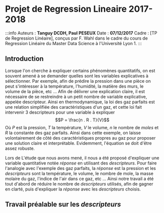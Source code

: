 <script type="text/javascript" src="http://cdn.mathjax.org/mathjax/latest/MathJax.js?config=default"></script>

# Projet de Regression Lineaire 2017-2018
:::info
Auteurs : **Tanguy DCDH, Paul PESEUX**
Date : **07/12/2017**
Cadre : [TP de Regression Linéaire], conçus par F. Wahl dans le cadre du cours de Regression Linéaire du Master Data Science à l'Université Lyon 1.
:::

## Introduction
Lorsque l'on cherche à expliquer certains phénomènes quantitatifs, on est souvent amené à se demander quelles sont les variables explicatives à sélectionner. 
Par exemple, afin de prédire la pression dans une pièce on peut s'intéresser à la température, l'humidité, la matière des murs, le volume de la pièce, etc ...
Afin de délivrer une explication claire, il est nécessaire de se restreindre à un petit nombre de variable explicative, appelée descripteur. Ainsi en thermodynamique, la loi des gaz parfaits est une relation simplifiée des caractéristiques d'un gaz, et cette loi fait intervenir 3 descripteurs pour une variable à expliquer
$$P = \frac{n . R . T}{V}$$
Où $P$ est la pression, $T$  la température, $V$ le volume, $n$ le nombre de _moles_ et $R$ la constante des gaz parfaits.
Ainsi dans cette exemple, on laisse volontairement de côté des caractéristiques propres au gaz pour proposer une solution claire et interprétable. Evidemment, l'équation se doit d'être assez robuste.

Lors de L'étude que nous avons mené, il nous a été proposé d'expliquer une variable quantitative notée _réponse_ en utilisant des _descripteurs_. Pour faire l'analogie avec l'exemple des gaz parfaits, la _réponse_ est la pression et les _descripteurs_ sont la température, le volume, le nombre de mole, la masse molaire du gaz, l'indice de l'air dans ce gaz, etc ...
Ainsi notre travail a été tout d'abord de réduire le nombre de _descripteurs_ utilisés, afin de gagner en clarté, puis d'expliquer la _réponse_ avec les _descripteurs_ choisis.

## Travail préalable sur les _descripteurs_